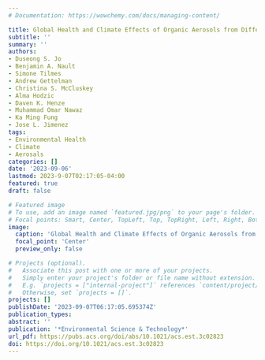 ```yaml
---
# Documentation: https://wowchemy.com/docs/managing-content/

title: Global Health and Climate Effects of Organic Aerosols from Different Sources
subtitle: ''
summary: ''
authors:
- Duseong S. Jo
- Benjamin A. Nault
- Simone Tilmes
- Andrew Gettelman
- Christina S. McCluskey
- Alma Hodzic
- Daven K. Henze
- Muhammad Omar Nawaz
- Ka Ming Fung
- Jose L. Jimenez
tags:
- Environmental Health
- Climate
- Aerosals
categories: []
date: '2023-09-06'
lastmod: 2023-9-07T02:17:05-04:00
featured: true
draft: false

# Featured image
# To use, add an image named `featured.jpg/png` to your page's folder.
# Focal points: Smart, Center, TopLeft, Top, TopRight, Left, Right, BottomLeft, Bottom, BottomRight.
image:
  caption: 'Global Health and Climate Effects of Organic Aerosols from Different Sources'
  focal_point: 'Center'
  preview_only: false

# Projects (optional).
#   Associate this post with one or more of your projects.
#   Simply enter your project's folder or file name without extension.
#   E.g. `projects = ["internal-project"]` references `content/project/deep-learning/index.md`.
#   Otherwise, set `projects = []`.
projects: []
publishDate: '2023-09-07T06:17:05.695374Z'
publication_types:
abstract: ''
publication: '*Environmental Science & Technology*'
url_pdf: https://pubs.acs.org/doi/abs/10.1021/acs.est.3c02823
doi: https://doi.org/10.1021/acs.est.3c02823
---
```

